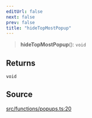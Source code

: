 ```yaml
---
editUrl: false
next: false
prev: false
title: "hideTopMostPopup"
---
```


> **hideTopMostPopup**(): `void`

## Returns

`void`

## Source

[src/functions/popups.ts:20](https://github.com/relishinc/dill-pixel/blob/10f512f7f577ca5e74162827f11215b28df5ca97/src/functions/popups.ts#L20)

